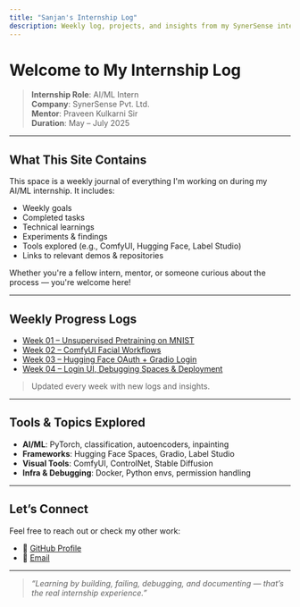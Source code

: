 ```yaml
---
title: "Sanjan's Internship Log"
description: Weekly log, projects, and insights from my SynerSense internship.
---
```


# Welcome to My Internship Log

> **Internship Role**: AI/ML Intern  
> **Company**: SynerSense Pvt. Ltd.  
> **Mentor**: Praveen Kulkarni Sir  
> **Duration**: May – July 2025  

---

## What This Site Contains

This space is a weekly journal of everything I'm working on during my AI/ML internship. It includes:

- Weekly goals
- Completed tasks
- Technical learnings
- Experiments & findings
- Tools explored (e.g., ComfyUI, Hugging Face, Label Studio)
- Links to relevant demos & repositories

Whether you're a fellow intern, mentor, or someone curious about the process — you're welcome here!

---

## Weekly Progress Logs

- [Week 01 – Unsupervised Pretraining on MNIST](logs/week-01.md)
- [Week 02 – ComfyUI Facial Workflows](logs/week-02.md)
- [Week 03 – Hugging Face OAuth + Gradio Login](logs/week-03.md)
- [Week 04 – Login UI, Debugging Spaces & Deployment](logs/week-04.md)

> Updated every week with new logs and insights.

---

## Tools & Topics Explored

- **AI/ML**: PyTorch, classification, autoencoders, inpainting
- **Frameworks**: Hugging Face Spaces, Gradio, Label Studio
- **Visual Tools**: ComfyUI, ControlNet, Stable Diffusion
- **Infra & Debugging**: Docker, Python envs, permission handling

---

## Let’s Connect

Feel free to reach out or check my other work:

- 🔗 [GitHub Profile](https://github.com/your-username)
- 📨 [Email](mailto:your-email@example.com)

---

> _“Learning by building, failing, debugging, and documenting — that’s the real internship experience.”_

